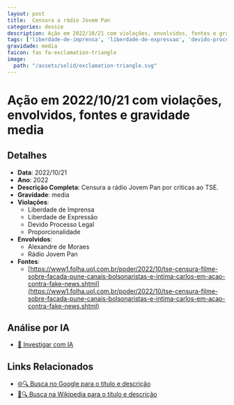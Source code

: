 ```yaml
---
layout: post
title:  Censura a rádio Jovem Pan
categories: dossie
description: Ação em 2022/10/21 com violações, envolvidos, fontes e gravidade media
tags: ['liberdade-de-imprensa', 'liberdade-de-expressao', 'devido-processo-legal', 'proporcionalidade', 'alexandre-de-moraes', 'radio-jovem-pan', 'gravidade-media']
gravidade: media
faicon: fas fa-exclamation-triangle
image:
  path: "/assets/solid/exclamation-triangle.svg"
---
```


# Ação em 2022/10/21 com violações, envolvidos, fontes e gravidade media

## Detalhes
- **Data**: 2022/10/21
- **Ano**: 2022
- **Descrição Completa**: Censura a rádio Jovem Pan por críticas ao TSE.
- **Gravidade**: media <i class="fas fas fa-exclamation-triangle fa-2x"></i>
- **Violações**:
  - Liberdade de Imprensa
  - Liberdade de Expressão
  - Devido Processo Legal
  - Proporcionalidade
- **Envolvidos**:
  - Alexandre de Moraes
  - Rádio Jovem Pan
- **Fontes**:
  - [https://www1.folha.uol.com.br/poder/2022/10/tse-censura-filme-sobre-facada-pune-canais-bolsonaristas-e-intima-carlos-em-acao-contra-fake-news.shtml](https://www1.folha.uol.com.br/poder/2022/10/tse-censura-filme-sobre-facada-pune-canais-bolsonaristas-e-intima-carlos-em-acao-contra-fake-news.shtml)

## Análise por IA
- [🤖 Investigar com IA](https://www.perplexity.ai/search?q=%22Alexandre%20de%20Moraes%22%20Censura%20a%20r%C3%A1dio%20Jovem%20Pan%20Censura%20a%20r%C3%A1dio%20Jovem%20Pan%20por%20cr%C3%ADticas%20ao%20TSE.%20Liberdade%20de%20Imprensa%20Liberdade%20de%20Express%C3%A3o%20Devido%20Processo%20Legal%20Proporcionalidade%202022%20gravidade%20media)

## Links Relacionados
- [🌐🔍 Busca no Google para o título e descrição](https://www.google.com/search?q=%22Alexandre%20de%20Moraes%22%20Censura%20a%20r%C3%A1dio%20Jovem%20Pan%20Censura%20a%20r%C3%A1dio%20Jovem%20Pan%20por%20cr%C3%ADticas%20ao%20TSE.%20Liberdade%20de%20Imprensa%20Liberdade%20de%20Express%C3%A3o%20Devido%20Processo%20Legal%20Proporcionalidade%202022%20gravidade%20media)
- [📖🔍 Busca na Wikipedia para o título e descrição](https://pt.wikipedia.org/w/index.php?search=%22Alexandre%20de%20Moraes%22%20Censura%20a%20r%C3%A1dio%20Jovem%20Pan%20Censura%20a%20r%C3%A1dio%20Jovem%20Pan%20por%20cr%C3%ADticas%20ao%20TSE.%20Liberdade%20de%20Imprensa%20Liberdade%20de%20Express%C3%A3o%20Devido%20Processo%20Legal%20Proporcionalidade%202022%20gravidade%20media)


